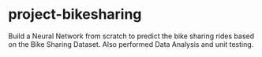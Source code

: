 # project-bikesharing

Build a Neural Network from scratch to predict the bike sharing rides based on the Bike Sharing Dataset. Also performed Data Analysis and unit testing.